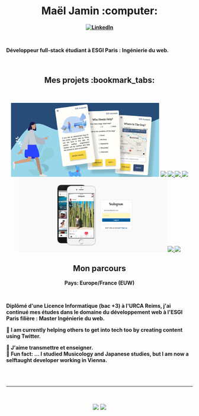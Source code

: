 <p>
  <h1 align="center"><b>Maël Jamin :computer:</h1>
</p>
<p align="center">
  <a href='https://www.linkedin.com/in/mael-jamin-01539720a'>
    <img src='https://img.shields.io/static/v1?label=&message=LinkedIn&color=blue&style=for-the-badge&logo=linkedin' alt="LinkedIn"></img>
  </a>
</p>

<br />

<p>Développeur full-stack étudiant à ESGI Paris : Ingénierie du web.</p>
<br />


<h2 align="center">Mes projets :bookmark_tabs:</h2>
<br />

<p align="center">
  <img width="400" src="https://github.com/YuriDevAT/sos-animals/blob/main/public/thumbnail-sos.png" />
  <img width="400" src="https://github.com/YuriDevAT/smart-shopping-list/blob/main/public/Thumbnail.png" />
 <a href="https://github.com/YuriDevAT/sos-animals">
  <img align="" src="https://github-readme-stats.vercel.app/api/pin/?username=MaelStorm176&repo=projet-js-poker&theme=tokyonight" />
</a>
  <a href="https://github.com/YuriDevAT/smart-shopping-list">
  <img align="" src="https://github-readme-stats.vercel.app/api/pin/?username=YuriDevAT&repo=smart-shopping-list&theme=tokyonight" />
</a>
  <img width="400" src="https://github.com/YuriDevAT/nikki-my-diary/blob/main/public/thumbnail-nikki.png" />
  <img width="400" src="https://github.com/YuriDevAT/instagram-clone/blob/main/thumbnail-instagram.png" />
  <a href="https://github.com/YuriDevAT/nikki-my-diary">
  <img align="" src="https://github-readme-stats.vercel.app/api/pin/?username=YuriDevAT&repo=nikki-my-diary&theme=tokyonight" />
</a>
<a href="https://github.com/YuriDevAT/instagram-clone">
  <img align="" src="https://github-readme-stats.vercel.app/api/pin/?username=YuriDevAT&repo=instagram-clone&theme=tokyonight" />
</a>
</p>

<h2 align="center">Mon parcours</h2>
<p align="center">
Pays: Europe/France (EUW)
</p>
<br />
<p>Diplômé d'une Licence Informatique (bac +3) à l'URCA Reims, j'ai continué mes études dans le domaine du développement web à l'ESGI Paris filière : Master Ingénierie du web.</p>

:muscle: I am currently helping others to get into tech too by creating content using Twitter.<br />
<!--:eyes: I’m currently learning ... TypeScript <br />
:raising_hand: I’m looking to collaborate with ... someone who is interested in art / music or helping people /environment <br />
:dizzy_face: I’m looking for help with ... TypeScript<br />-->
💬 J'aime transmettre et enseigner.<br />
:ghost: Fun fact: ... I studied Musicology and Japanese studies, but I am now a selftaught developer working in Vienna. <br />

<br />
<br />

---

<br />

<p align="center">
  <a>
    <img align="center" src="https://github-readme-stats.vercel.app/api/top-langs/?username=MaelStorm176&langs_count=5&theme=merko&custom_title=Langages%20utilisés" />
  </a>
  <a>
    <img align="center" src="https://github-readme-stats.vercel.app/api?username=MaelStorm176&show_icons=true&theme=merko&custom_title=Mes%20stats" />
  </a>
</p>
